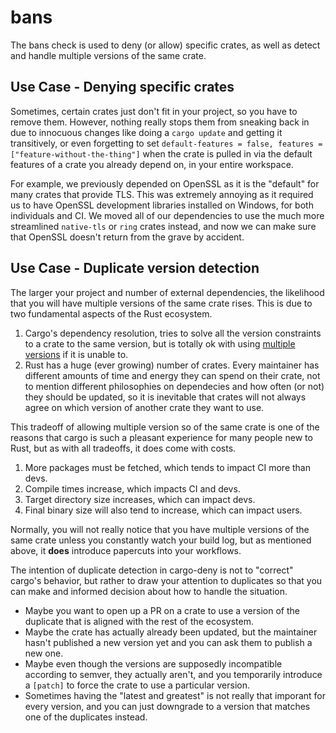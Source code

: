 # bans

The bans check is used to deny (or allow) specific crates, as well as detect
and handle multiple versions of the same crate.

## Use Case - Denying specific crates

Sometimes, certain crates just don't fit in your project, so you have to remove 
them. However, nothing really stops them from sneaking back in due to innocuous
changes like doing a `cargo update` and getting it transitively, or even
forgetting to set 
`default-features = false, features = ["feature-without-the-thing"]` when the 
crate is pulled in via the default features of a crate you already depend on, 
in your entire workspace.

For example, we previously depended on OpenSSL as it is the "default" for many 
crates that provide TLS. This was extremely annoying as it required us to have 
OpenSSL development libraries installed on Windows, for both individuals and CI. 
We moved all of our dependencies to use the much more streamlined `native-tls` 
or `ring` crates instead, and now we can make sure that OpenSSL doesn't return 
from the grave by accident.

## Use Case - Duplicate version detection

The larger your project and number of external dependencies, the likelihood that
you will have multiple versions of the same crate rises. This is due to two
fundamental aspects of the Rust ecosystem.

1. Cargo's dependency resolution, tries to solve all  the version constraints 
to a crate to the same version, but is totally ok with using [multiple 
versions](https://stephencoakley.com/2019/04/24/how-rust-solved-dependency-hell)
if it is unable to.
1. Rust has a huge (ever growing) number of crates. Every maintainer has
different amounts of time and energy they can spend on their crate, not to
mention different philosophies on dependecies and how often (or not) they should
be updated, so it is inevitable that crates will not always agree on which
version of another crate they want to use.

This tradeoff of allowing multiple version so of the same crate is one of the
reasons that cargo is such a pleasant experience for many people new to Rust,
but as with all tradeoffs, it does come with costs.

1. More packages must be fetched, which tends to impact CI more than devs.
1. Compile times increase, which impacts CI and devs.
1. Target directory size increases, which can impact devs.
1. Final binary size will also tend to increase, which can impact users.

Normally, you will not really notice that you have multiple versions of the
same crate unless you constantly watch your build log, but as mentioned above,
it **does** introduce papercuts into your workflows.

The intention of duplicate detection in cargo-deny is not to "correct" cargo's
behavior, but rather to draw your attention to duplicates so that you can make
and informed decision about how to handle the situation.

* Maybe you want to open up a PR on a crate to use a version of the duplicate
that is aligned with the rest of the ecosystem.
* Maybe the crate has actually already been updated, but the maintainer hasn't
published a new version yet and you can ask them to publish a new one.
* Maybe even though the versions are supposedly incompatible according to
semver, they actually aren't, and you temporarily introduce a `[patch]` to
force the crate to use a particular version.
* Sometimes having the "latest and greatest" is not really that imporant for
every version, and you can just downgrade to a version that matches one of
the duplicates instead.

